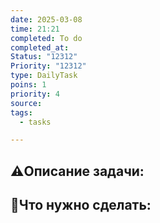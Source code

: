 ```yaml
---
date: 2025-03-08
time: 21:21
completed: To do
completed_at: 
Status: "12312"
Priority: "12312"
type: DailyTask
poins: 1
priority: 4
source: 
tags:
  - tasks

---
```


## ⚠️Описание задачи:



## 📝Что нужно сделать:

